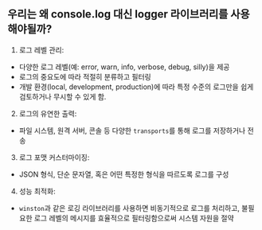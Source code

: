 ## 우리는 왜 console.log 대신 logger 라이브러리를 사용해야될까?

1. 로그 레벨 관리:
- 다양한 로그 레벨(예: error, warn, info, verbose, debug, silly)을 제공 
- 로그의 중요도에 따라 적절히 분류하고 필터링
- 개발 환경(local, development, production)에 따라  특정 수준의 로그만을 쉽게 검토하거나 무시할 수 있게 함.

2. 로그의 유연한 출력: 
- 파일 시스템, 원격 서버, 콘솔 등 다양한 `transports`를 통해 로그를 저장하거나 전송

3. 로그 포맷 커스터마이징:
- JSON 형식, 단순 문자열, 혹은 어떤 특정한 형식을 따르도록 로그를 구성

4. 성능 최적화:
-  `winston`과 같은 로깅 라이브러리를 사용하면 비동기적으로 로그를 처리하고, 불필요한 로그 레벨의 메시지를 효율적으로 필터링함으로써 시스템 자원을 절약
